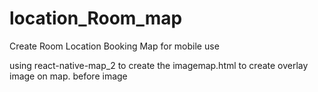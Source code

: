 # location_Room_map
Create Room Location Booking Map for mobile use

using react-native-map_2 to create the imagemap.html to create overlay image on map. before image 
